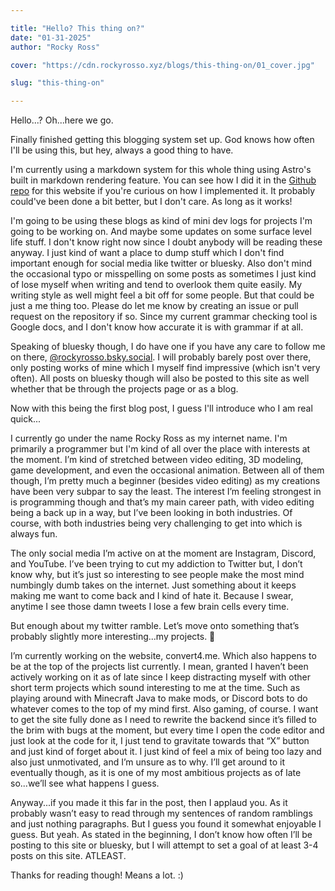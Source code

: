 ```yaml
---

title: "Hello? This thing on?"
date: "01-31-2025"
author: "Rocky Ross"

cover: "https://cdn.rockyrosso.xyz/blogs/this-thing-on/01_cover.jpg"

slug: "this-thing-on"

---
```


Hello...? Oh...here we go.

Finally finished getting this blogging system set up. God knows how often I'll be using this, but hey, always a good thing to have.

I'm currently using a markdown system for this whole thing using Astro's built in markdown rendering feature. You can see how I did it in the [Github repo](https://github.com/RockyRosso/rockyrosso.xyz) for this website if you're curious on how I implemented it. It probably could've been done a bit better, but I don't care. As long as it works!

I'm going to be using these blogs as kind of mini dev logs for projects I'm going to be working on. And maybe some updates on some surface level life stuff. I don't know right now since I doubt anybody will be reading these anyway. I just kind of want a place to dump stuff which I don't find important enough for social media like twitter or bluesky. Also don't mind the occasional typo or misspelling on some posts as sometimes I just kind of lose myself when writing and tend to overlook them quite easily. My writing style as well might feel a bit off for some people. But that could be just a me thing too. Please do let me know by creating an issue or pull request on the repository if so. Since my current grammar checking tool is Google docs, and I don't know how accurate it is with grammar if at all.

Speaking of bluesky though, I do have one if you have any care to follow me on there, [@rockyrosso.bsky.social](https://bsky.app/profile/rockyrosso.bsky.social). I will probably barely post over there, only posting works of mine which I myself find impressive (which isn't very often). All posts on bluesky though will also be posted to this site as well whether that be through the projects page or as a blog.

Now with this being the first blog post, I guess I'll introduce who I am real quick...

I currently go under the name Rocky Ross as my internet name. I'm primarily a programmer but I'm kind of all over the place with interests at the moment. I’m kind of stretched between video editing, 3D modeling, game development, and even the occasional animation. Between all of them though, I’m pretty much a beginner (besides video editing) as my creations have been very subpar to say the least. The interest I’m feeling strongest in is programming though and that’s my main career path, with video editing being a back up in a way, but I’ve been looking in both industries. Of course, with both industries being very challenging to get into which is always fun.

The only social media I’m active on at the moment are Instagram, Discord, and YouTube. I’ve been trying to cut my addiction to Twitter but, I don’t know why, but it’s just so interesting to see people make the most mind numbingly dumb takes on the internet. Just something about it keeps making me want to come back and I kind of hate it. Because I swear, anytime I see those damn tweets I lose a few brain cells every time.

But enough about my twitter ramble. Let’s move onto something that’s probably slightly more interesting...my projects. 🤩

I’m currently working on the website, convert4.me. Which also happens to be at the top of the projects list currently. I mean, granted I haven’t been actively working on it as of late since I keep distracting myself with other short term projects which sound interesting to me at the time. Such as playing around with Minecraft Java to make mods, or Discord bots to do whatever comes to the top of my mind first. Also gaming, of course. I want to get the site fully done as I need to rewrite the backend since it’s filled to the brim with bugs at the moment, but every time I open the code editor and just look at the code for it, I just tend to gravitate towards that “X” button and just kind of forget about it. I just kind of feel a mix of being too lazy and also just unmotivated, and I’m unsure as to why. I’ll get around to it eventually though, as it is one of my most ambitious projects as of late so...we’ll see what happens I guess.

Anyway...if you made it this far in the post, then I applaud you. As it probably wasn’t easy to read through my sentences of random ramblings and just nothing paragraphs. But I guess you found it somewhat enjoyable I guess. But yeah. As stated in the beginning, I don’t know how often I’ll be posting to this site or bluesky, but I will attempt to set a goal of at least 3-4 posts on this site. ATLEAST.

Thanks for reading though! Means a lot. :)